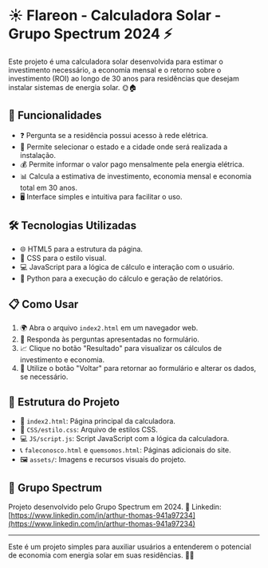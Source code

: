 # ☀️ Flareon - Calculadora Solar - Grupo Spectrum 2024 ⚡

Este projeto é uma calculadora solar desenvolvida para estimar o investimento necessário, a economia mensal e o retorno sobre o investimento (ROI) ao longo de 30 anos para residências que desejam instalar sistemas de energia solar. 🌞🏠

## 🚀 Funcionalidades

- ❓ Pergunta se a residência possui acesso à rede elétrica.
- 📍 Permite selecionar o estado e a cidade onde será realizada a instalação.
- 💰 Permite informar o valor pago mensalmente pela energia elétrica.
- 📊 Calcula a estimativa de investimento, economia mensal e economia total em 30 anos.
- 🖥️ Interface simples e intuitiva para facilitar o uso.

## 🛠️ Tecnologias Utilizadas

- 🌐 HTML5 para a estrutura da página.
- 🎨 CSS para o estilo visual.
- 💻 JavaScript para a lógica de cálculo e interação com o usuário.
- 🐍 Python para a execução do cálculo e geração de relatórios.

## 📋 Como Usar

1. 🌍 Abra o arquivo `index2.html` em um navegador web.
2. 📝 Responda às perguntas apresentadas no formulário.
3. 📈 Clique no botão "Resultado" para visualizar os cálculos de investimento e economia.
4. 🔄 Utilize o botão "Voltar" para retornar ao formulário e alterar os dados, se necessário.

## 📁 Estrutura do Projeto

- 📄 `index2.html`: Página principal da calculadora.
- 🎨 `CSS/estilo.css`: Arquivo de estilos CSS.
- 💻 `JS/script.js`: Script JavaScript com a lógica da calculadora.
- 📞 `faleconosco.html` e `quemsomos.html`: Páginas adicionais do site.
- 🖼️ `assets/`: Imagens e recursos visuais do projeto.

## 👥 Grupo Spectrum

Projeto desenvolvido pelo Grupo Spectrum em 2024. 🎉
Linkedin: [https://www.linkedin.com/in/arthur-thomas-941a97234](https://www.linkedin.com/in/arthur-thomas-941a97234)

---
Este é um projeto simples para auxiliar usuários a entenderem o potencial de economia com energia solar em suas residências. 🌱🔋
